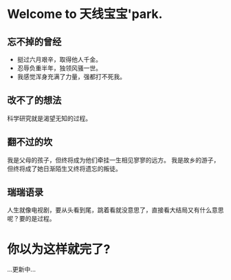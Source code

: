 # Welcome to 天线宝宝'park.


## 忘不掉的曾经
- 挺过六月艰辛，取得他人千金。
- 忍辱负重半年，独领风骚一世。
- 我感觉浑身充满了力量，强都打不死我。


## 改不了的想法
科学研究就是渴望无知的过程。


## 翻不过的坎
我是父母的孩子，但终将成为他们牵挂一生相见寥寥的远方。
我是故乡的游子，但终将成了她日渐陌生又终将遗忘的叛徒。

## 瑞瑞语录
人生就像电视剧，要从头看到尾，跳着看就没意思了，直接看大结局又有什么意思呢？要的是过程。

# 你以为这样就完了?

...更新中...
